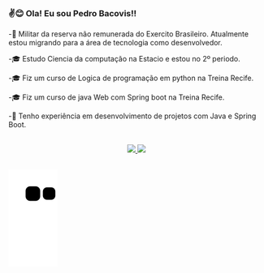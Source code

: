 ### ✌️😊 Ola! Eu sou Pedro Bacovis!!

-🔰 Militar da reserva não remunerada do Exercito Brasileiro. Atualmente estou migrando para a área de tecnologia como desenvolvedor.

-🎓 Estudo Ciencia da computação na Estacio e estou no 2º periodo.

-🎓 Fiz um curso de Logica de programação em python na Treina Recife.

-🎓 Fiz um curso de java Web com Spring boot na Treina Recife.

-🌱 Tenho experiência em desenvolvimento de projetos com Java e Spring Boot.

</br>
<div align="center">
  <a href="https://github.com/Peubacovis">
  <img height="150em" src="https://github-readme-stats.vercel.app/api?username=Peubacovis&show_icons=true&theme=dracula&include_all_commits=true&count_private=true"/>
  <img height="150em" src="https://github-readme-stats.vercel.app/api/top-langs/?username=Peubacovis&layout=compact&langs_count=7&theme=dracula"/>
</div>
  
##
  
![Snake animation](https://github.com/rafaballerini/rafaballerini/blob/output/github-contribution-grid-snake.svg)


